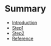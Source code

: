 # Summary

* [Introduction](README.md)
* [Step1](step1.md)
* [Step2](step2.md)
* [Reference](reference.md)

